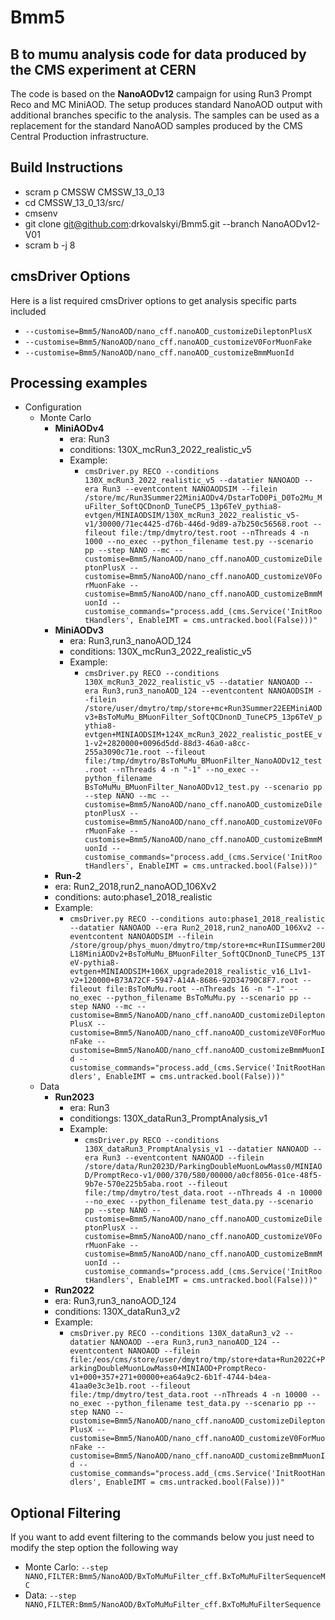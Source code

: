 # Bmm5
## B to mumu analysis code for data produced by the CMS experiment at CERN

The code is based on the **NanoAODv12** campaign for using Run3 Prompt Reco and MC MiniAOD. 
The setup produces standard NanoAOD output with additional branches
specific to the analysis. The samples can be used as a replacement for the standard
NanoAOD samples produced by the CMS Central Production infrastructure.

## Build Instructions 
* scram p CMSSW CMSSW_13_0_13
* cd CMSSW_13_0_13/src/
* cmsenv
* git clone git@github.com:drkovalskyi/Bmm5.git --branch NanoAODv12-V01
* scram b -j 8

## cmsDriver Options
Here is a list required cmsDriver options to get analysis specific parts included
* `--customise=Bmm5/NanoAOD/nano_cff.nanoAOD_customizeDileptonPlusX`
* `--customise=Bmm5/NanoAOD/nano_cff.nanoAOD_customizeV0ForMuonFake`
* `--customise=Bmm5/NanoAOD/nano_cff.nanoAOD_customizeBmmMuonId`

## Processing examples
* Configuration
  * Monte Carlo
    * **MiniAODv4**
      * era: Run3
      * conditions: 130X_mcRun3_2022_realistic_v5
      * Example:
      	* ```cmsDriver.py RECO --conditions 130X_mcRun3_2022_realistic_v5 --datatier NANOAOD --era Run3 --eventcontent NANOAODSIM --filein /store/mc/Run3Summer22MiniAODv4/DstarToD0Pi_D0To2Mu_MuFilter_SoftQCDnonD_TuneCP5_13p6TeV_pythia8-evtgen/MINIAODSIM/130X_mcRun3_2022_realistic_v5-v1/30000/71ec4425-d76b-446d-9d89-a7b250c56568.root --fileout file:/tmp/dmytro/test.root --nThreads 4 -n 1000 --no_exec --python_filename test.py --scenario pp --step NANO --mc --customise=Bmm5/NanoAOD/nano_cff.nanoAOD_customizeDileptonPlusX --customise=Bmm5/NanoAOD/nano_cff.nanoAOD_customizeV0ForMuonFake --customise=Bmm5/NanoAOD/nano_cff.nanoAOD_customizeBmmMuonId --customise_commands="process.add_(cms.Service('InitRootHandlers', EnableIMT = cms.untracked.bool(False)))"```
    * **MiniAODv3**
      * era: Run3,run3_nanoAOD_124
      * conditions: 130X_mcRun3_2022_realistic_v5
      * Example:
      	* ```cmsDriver.py RECO --conditions 130X_mcRun3_2022_realistic_v5 --datatier NANOAOD --era Run3,run3_nanoAOD_124 --eventcontent NANOAODSIM --filein /store/user/dmytro/tmp/store+mc+Run3Summer22EEMiniAODv3+BsToMuMu_BMuonFilter_SoftQCDnonD_TuneCP5_13p6TeV_pythia8-evtgen+MINIAODSIM+124X_mcRun3_2022_realistic_postEE_v1-v2+2820000+0096d5dd-88d3-46a0-a8cc-255a3090c71e.root --fileout file:/tmp/dmytro/BsToMuMu_BMuonFilter_NanoAODv12_test.root --nThreads 4 -n "-1" --no_exec --python_filename BsToMuMu_BMuonFilter_NanoAODv12_test.py --scenario pp --step NANO --mc --customise=Bmm5/NanoAOD/nano_cff.nanoAOD_customizeDileptonPlusX --customise=Bmm5/NanoAOD/nano_cff.nanoAOD_customizeV0ForMuonFake --customise=Bmm5/NanoAOD/nano_cff.nanoAOD_customizeBmmMuonId --customise_commands="process.add_(cms.Service('InitRootHandlers', EnableIMT = cms.untracked.bool(False)))"```
    * **Run-2**
    * era: Run2_2018,run2_nanoAOD_106Xv2
    * conditions: auto:phase1_2018_realistic
    * Example:
      * ```cmsDriver.py RECO --conditions auto:phase1_2018_realistic --datatier NANOAOD --era Run2_2018,run2_nanoAOD_106Xv2 --eventcontent NANOAODSIM --filein /store/group/phys_muon/dmytro/tmp/store+mc+RunIISummer20UL18MiniAODv2+BsToMuMu_BMuonFilter_SoftQCDnonD_TuneCP5_13TeV-pythia8-evtgen+MINIAODSIM+106X_upgrade2018_realistic_v16_L1v1-v2+120000+B73A72CF-5947-A14A-8686-92D34790C8F7.root --fileout file:BsToMuMu.root --nThreads 16 -n "-1" --no_exec --python_filename BsToMuMu.py --scenario pp --step NANO --mc --customise=Bmm5/NanoAOD/nano_cff.nanoAOD_customizeDileptonPlusX --customise=Bmm5/NanoAOD/nano_cff.nanoAOD_customizeV0ForMuonFake --customise=Bmm5/NanoAOD/nano_cff.nanoAOD_customizeBmmMuonId --customise_commands="process.add_(cms.Service('InitRootHandlers', EnableIMT = cms.untracked.bool(False)))"```
  * Data
    * **Run2023**
      * era: Run3
      * conditiongs: 130X_dataRun3_PromptAnalysis_v1
      * Example:
      	* ```cmsDriver.py RECO --conditions 130X_dataRun3_PromptAnalysis_v1 --datatier NANOAOD --era Run3 --eventcontent NANOAOD --filein /store/data/Run2023D/ParkingDoubleMuonLowMass0/MINIAOD/PromptReco-v1/000/370/580/00000/a0cf8056-01ce-48f5-9b7e-570e225b5aba.root --fileout file:/tmp/dmytro/test_data.root --nThreads 4 -n 10000 --no_exec --python_filename test_data.py --scenario pp --step NANO --customise=Bmm5/NanoAOD/nano_cff.nanoAOD_customizeDileptonPlusX --customise=Bmm5/NanoAOD/nano_cff.nanoAOD_customizeV0ForMuonFake --customise=Bmm5/NanoAOD/nano_cff.nanoAOD_customizeBmmMuonId --customise_commands="process.add_(cms.Service('InitRootHandlers', EnableIMT = cms.untracked.bool(False)))"```
    * **Run2022**
    * era: Run3,run3_nanoAOD_124
    * conditions: 130X_dataRun3_v2
    * Example:
      * ```cmsDriver.py RECO --conditions 130X_dataRun3_v2 --datatier NANOAOD --era Run3,run3_nanoAOD_124 --eventcontent NANOAOD --filein file:/eos/cms/store/user/dmytro/tmp/store+data+Run2022C+ParkingDoubleMuonLowMass0+MINIAOD+PromptReco-v1+000+357+271+00000+ea64a9c2-6b1f-4744-b4ea-41aa0e3c3e1b.root --fileout file:/tmp/dmytro/test_data.root --nThreads 4 -n 10000 --no_exec --python_filename test_data.py --scenario pp --step NANO --customise=Bmm5/NanoAOD/nano_cff.nanoAOD_customizeDileptonPlusX --customise=Bmm5/NanoAOD/nano_cff.nanoAOD_customizeV0ForMuonFake --customise=Bmm5/NanoAOD/nano_cff.nanoAOD_customizeBmmMuonId --customise_commands="process.add_(cms.Service('InitRootHandlers', EnableIMT = cms.untracked.bool(False)))"```

## Optional Filtering
If you want to add event filtering to the commands below you just need to modify the step option the following way
* Monte Carlo: `--step NANO,FILTER:Bmm5/NanoAOD/BxToMuMuFilter_cff.BxToMuMuFilterSequenceMC`
* Data: `--step NANO,FILTER:Bmm5/NanoAOD/BxToMuMuFilter_cff.BxToMuMuFilterSequence`

